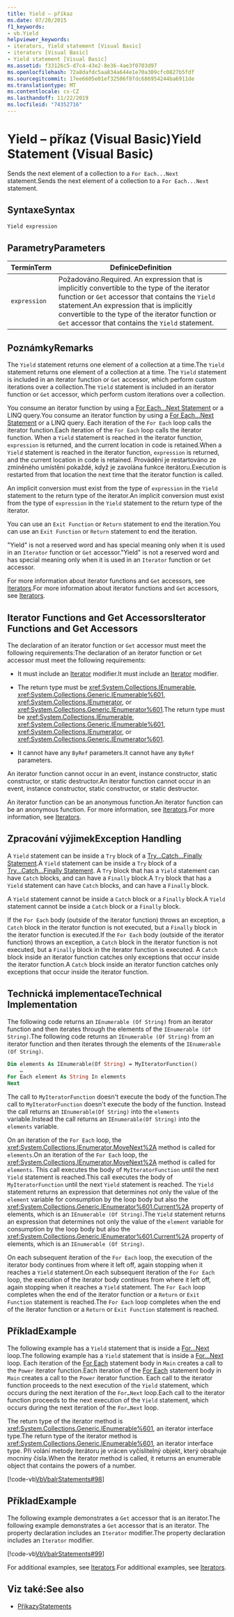 ```yaml
---
title: Yield – příkaz
ms.date: 07/20/2015
f1_keywords:
- vb.Yield
helpviewer_keywords:
- iterators, Yield statement [Visual Basic]
- iterators [Visual Basic]
- Yield statement [Visual Basic]
ms.assetid: f33126c5-d7c4-43e2-8e36-4ae3f0703d97
ms.openlocfilehash: 72a8dafdc5aa834a644e1e70a309cfc0827b5fdf
ms.sourcegitcommit: 17ee6605e01ef32506f8fdc686954244ba6911de
ms.translationtype: MT
ms.contentlocale: cs-CZ
ms.lasthandoff: 11/22/2019
ms.locfileid: "74352716"
---
```

# <a name="yield-statement-visual-basic"></a><span data-ttu-id="222ec-102">Yield – příkaz (Visual Basic)</span><span class="sxs-lookup"><span data-stu-id="222ec-102">Yield Statement (Visual Basic)</span></span>
<span data-ttu-id="222ec-103">Sends the next element of a collection to a `For Each...Next` statement.</span><span class="sxs-lookup"><span data-stu-id="222ec-103">Sends the next element of a collection to a `For Each...Next` statement.</span></span>  
  
## <a name="syntax"></a><span data-ttu-id="222ec-104">Syntaxe</span><span class="sxs-lookup"><span data-stu-id="222ec-104">Syntax</span></span>  
  
```vb  
Yield expression  
```  
  
## <a name="parameters"></a><span data-ttu-id="222ec-105">Parametry</span><span class="sxs-lookup"><span data-stu-id="222ec-105">Parameters</span></span>  
  
|<span data-ttu-id="222ec-106">Termín</span><span class="sxs-lookup"><span data-stu-id="222ec-106">Term</span></span>|<span data-ttu-id="222ec-107">Definice</span><span class="sxs-lookup"><span data-stu-id="222ec-107">Definition</span></span>|  
|---|---|  
|`expression`|<span data-ttu-id="222ec-108">Požadováno.</span><span class="sxs-lookup"><span data-stu-id="222ec-108">Required.</span></span> <span data-ttu-id="222ec-109">An expression that is implicitly convertible to the type of the iterator function or `Get` accessor that contains the `Yield` statement.</span><span class="sxs-lookup"><span data-stu-id="222ec-109">An expression that is implicitly convertible to the type of the iterator function or `Get` accessor that contains the `Yield` statement.</span></span>|  
  
## <a name="remarks"></a><span data-ttu-id="222ec-110">Poznámky</span><span class="sxs-lookup"><span data-stu-id="222ec-110">Remarks</span></span>  
 <span data-ttu-id="222ec-111">The `Yield` statement returns one element of a collection at a time.</span><span class="sxs-lookup"><span data-stu-id="222ec-111">The `Yield` statement returns one element of a collection at a time.</span></span> <span data-ttu-id="222ec-112">The `Yield` statement is included in an iterator function or `Get` accessor, which perform custom iterations over a collection.</span><span class="sxs-lookup"><span data-stu-id="222ec-112">The `Yield` statement is included in an iterator function or `Get` accessor, which perform custom iterations over a collection.</span></span>  
  
 <span data-ttu-id="222ec-113">You consume an iterator function by using a [For Each...Next Statement](../../../visual-basic/language-reference/statements/for-each-next-statement.md) or a LINQ query.</span><span class="sxs-lookup"><span data-stu-id="222ec-113">You consume an iterator function by using a [For Each...Next Statement](../../../visual-basic/language-reference/statements/for-each-next-statement.md) or a LINQ query.</span></span> <span data-ttu-id="222ec-114">Each iteration of the `For Each` loop calls the iterator function.</span><span class="sxs-lookup"><span data-stu-id="222ec-114">Each iteration of the `For Each` loop calls the iterator function.</span></span> <span data-ttu-id="222ec-115">When a `Yield` statement is reached in the iterator function, `expression` is returned, and the current location in code is retained.</span><span class="sxs-lookup"><span data-stu-id="222ec-115">When a `Yield` statement is reached in the iterator function, `expression` is returned, and the current location in code is retained.</span></span> <span data-ttu-id="222ec-116">Provádění je restartováno ze zmíněného umístění pokaždé, když je zavolána funkce iterátoru.</span><span class="sxs-lookup"><span data-stu-id="222ec-116">Execution is restarted from that location the next time that the iterator function is called.</span></span>  
  
 <span data-ttu-id="222ec-117">An implicit conversion must exist from the type of `expression` in the `Yield` statement to the return type of the iterator.</span><span class="sxs-lookup"><span data-stu-id="222ec-117">An implicit conversion must exist from the type of `expression` in the `Yield` statement to the return type of the iterator.</span></span>  
  
 <span data-ttu-id="222ec-118">You can use an `Exit Function` or `Return` statement to end the iteration.</span><span class="sxs-lookup"><span data-stu-id="222ec-118">You can use an `Exit Function` or `Return` statement to end the iteration.</span></span>  
  
 <span data-ttu-id="222ec-119">"Yield" is not a reserved word and has special meaning only when it is used in an `Iterator` function or `Get` accessor.</span><span class="sxs-lookup"><span data-stu-id="222ec-119">"Yield" is not a reserved word and has special meaning only when it is used in an `Iterator` function or `Get` accessor.</span></span>  
  
 <span data-ttu-id="222ec-120">For more information about iterator functions and `Get` accessors, see [Iterators](../../programming-guide/concepts/iterators.md).</span><span class="sxs-lookup"><span data-stu-id="222ec-120">For more information about iterator functions and `Get` accessors, see [Iterators](../../programming-guide/concepts/iterators.md).</span></span>  
  
## <a name="iterator-functions-and-get-accessors"></a><span data-ttu-id="222ec-121">Iterator Functions and Get Accessors</span><span class="sxs-lookup"><span data-stu-id="222ec-121">Iterator Functions and Get Accessors</span></span>  
 <span data-ttu-id="222ec-122">The declaration of an iterator function or `Get` accessor must meet the following requirements:</span><span class="sxs-lookup"><span data-stu-id="222ec-122">The declaration of an iterator function or `Get` accessor must meet the following requirements:</span></span>  
  
- <span data-ttu-id="222ec-123">It must include an [Iterator](../../../visual-basic/language-reference/modifiers/iterator.md) modifier.</span><span class="sxs-lookup"><span data-stu-id="222ec-123">It must include an [Iterator](../../../visual-basic/language-reference/modifiers/iterator.md) modifier.</span></span>  
  
- <span data-ttu-id="222ec-124">The return type must be <xref:System.Collections.IEnumerable>, <xref:System.Collections.Generic.IEnumerable%601>, <xref:System.Collections.IEnumerator>, or <xref:System.Collections.Generic.IEnumerator%601>.</span><span class="sxs-lookup"><span data-stu-id="222ec-124">The return type must be <xref:System.Collections.IEnumerable>, <xref:System.Collections.Generic.IEnumerable%601>, <xref:System.Collections.IEnumerator>, or <xref:System.Collections.Generic.IEnumerator%601>.</span></span>  
  
- <span data-ttu-id="222ec-125">It cannot have any `ByRef` parameters.</span><span class="sxs-lookup"><span data-stu-id="222ec-125">It cannot have any `ByRef` parameters.</span></span>  
  
 <span data-ttu-id="222ec-126">An iterator function cannot occur in an event, instance constructor, static constructor, or static destructor.</span><span class="sxs-lookup"><span data-stu-id="222ec-126">An iterator function cannot occur in an event, instance constructor, static constructor, or static destructor.</span></span>  
  
 <span data-ttu-id="222ec-127">An iterator function can be an anonymous function.</span><span class="sxs-lookup"><span data-stu-id="222ec-127">An iterator function can be an anonymous function.</span></span> <span data-ttu-id="222ec-128">For more information, see [Iterators](../../programming-guide/concepts/iterators.md).</span><span class="sxs-lookup"><span data-stu-id="222ec-128">For more information, see [Iterators](../../programming-guide/concepts/iterators.md).</span></span>  
  
## <a name="exception-handling"></a><span data-ttu-id="222ec-129">Zpracování výjimek</span><span class="sxs-lookup"><span data-stu-id="222ec-129">Exception Handling</span></span>  
 <span data-ttu-id="222ec-130">A `Yield` statement can be inside a `Try` block of a [Try...Catch...Finally Statement](../../../visual-basic/language-reference/statements/try-catch-finally-statement.md).</span><span class="sxs-lookup"><span data-stu-id="222ec-130">A `Yield` statement can be inside a `Try` block of a [Try...Catch...Finally Statement](../../../visual-basic/language-reference/statements/try-catch-finally-statement.md).</span></span> <span data-ttu-id="222ec-131">A `Try` block that has a `Yield` statement can have `Catch` blocks, and can have a `Finally` block.</span><span class="sxs-lookup"><span data-stu-id="222ec-131">A `Try` block that has a `Yield` statement can have `Catch` blocks, and can have a `Finally` block.</span></span>  
  
 <span data-ttu-id="222ec-132">A `Yield` statement cannot be inside a `Catch` block or a `Finally` block.</span><span class="sxs-lookup"><span data-stu-id="222ec-132">A `Yield` statement cannot be inside a `Catch` block or a `Finally` block.</span></span>  
  
 <span data-ttu-id="222ec-133">If the `For Each` body (outside of the iterator function) throws an exception, a `Catch` block in the iterator function is not executed, but a `Finally` block in the iterator function is executed.</span><span class="sxs-lookup"><span data-stu-id="222ec-133">If the `For Each` body (outside of the iterator function) throws an exception, a `Catch` block in the iterator function is not executed, but a `Finally` block in the iterator function is executed.</span></span> <span data-ttu-id="222ec-134">A `Catch` block inside an iterator function catches only exceptions that occur inside the iterator function.</span><span class="sxs-lookup"><span data-stu-id="222ec-134">A `Catch` block inside an iterator function catches only exceptions that occur inside the iterator function.</span></span>  
  
## <a name="technical-implementation"></a><span data-ttu-id="222ec-135">Technická implementace</span><span class="sxs-lookup"><span data-stu-id="222ec-135">Technical Implementation</span></span>  
 <span data-ttu-id="222ec-136">The following code returns an `IEnumerable (Of String)` from an iterator function and then iterates through the elements of the `IEnumerable (Of String)`.</span><span class="sxs-lookup"><span data-stu-id="222ec-136">The following code returns an `IEnumerable (Of String)` from an iterator function and then iterates through the elements of the `IEnumerable (Of String)`.</span></span>  
  
```vb  
Dim elements As IEnumerable(Of String) = MyIteratorFunction()  
    …  
For Each element As String In elements  
Next  
```  
  
 <span data-ttu-id="222ec-137">The call to `MyIteratorFunction` doesn't execute the body of the function.</span><span class="sxs-lookup"><span data-stu-id="222ec-137">The call to `MyIteratorFunction` doesn't execute the body of the function.</span></span> <span data-ttu-id="222ec-138">Instead the call returns an `IEnumerable(Of String)` into the `elements` variable.</span><span class="sxs-lookup"><span data-stu-id="222ec-138">Instead the call returns an `IEnumerable(Of String)` into the `elements` variable.</span></span>  
  
 <span data-ttu-id="222ec-139">On an iteration of the `For Each` loop, the <xref:System.Collections.IEnumerator.MoveNext%2A> method is called for `elements`.</span><span class="sxs-lookup"><span data-stu-id="222ec-139">On an iteration of the `For Each` loop, the <xref:System.Collections.IEnumerator.MoveNext%2A> method is called for `elements`.</span></span> <span data-ttu-id="222ec-140">This call executes the body of `MyIteratorFunction` until the next `Yield` statement is reached.</span><span class="sxs-lookup"><span data-stu-id="222ec-140">This call executes the body of `MyIteratorFunction` until the next `Yield` statement is reached.</span></span> <span data-ttu-id="222ec-141">The `Yield` statement returns an expression that determines not only the value of the `element` variable for consumption by the loop body but also the <xref:System.Collections.Generic.IEnumerator%601.Current%2A> property of elements, which is an `IEnumerable (Of String)`.</span><span class="sxs-lookup"><span data-stu-id="222ec-141">The `Yield` statement returns an expression that determines not only the value of the `element` variable for consumption by the loop body but also the <xref:System.Collections.Generic.IEnumerator%601.Current%2A> property of elements, which is an `IEnumerable (Of String)`.</span></span>  
  
 <span data-ttu-id="222ec-142">On each subsequent iteration of the `For Each` loop, the execution of the iterator body continues from where it left off, again stopping when it reaches a `Yield` statement.</span><span class="sxs-lookup"><span data-stu-id="222ec-142">On each subsequent iteration of the `For Each` loop, the execution of the iterator body continues from where it left off, again stopping when it reaches a `Yield` statement.</span></span> <span data-ttu-id="222ec-143">The `For Each` loop completes when the end of the iterator function or a `Return` or `Exit Function` statement is reached.</span><span class="sxs-lookup"><span data-stu-id="222ec-143">The `For Each` loop completes when the end of the iterator function or a `Return` or `Exit Function` statement is reached.</span></span>  
  
## <a name="example"></a><span data-ttu-id="222ec-144">Příklad</span><span class="sxs-lookup"><span data-stu-id="222ec-144">Example</span></span>  
 <span data-ttu-id="222ec-145">The following example has a `Yield` statement that is inside a [For…Next](../../../visual-basic/language-reference/statements/for-next-statement.md) loop.</span><span class="sxs-lookup"><span data-stu-id="222ec-145">The following example has a `Yield` statement that is inside a [For…Next](../../../visual-basic/language-reference/statements/for-next-statement.md) loop.</span></span> <span data-ttu-id="222ec-146">Each iteration of the [For Each](../../../visual-basic/language-reference/statements/for-each-next-statement.md) statement body in `Main` creates a call to the `Power` iterator function.</span><span class="sxs-lookup"><span data-stu-id="222ec-146">Each iteration of the [For Each](../../../visual-basic/language-reference/statements/for-each-next-statement.md) statement body in `Main` creates a call to the `Power` iterator function.</span></span> <span data-ttu-id="222ec-147">Each call to the iterator function proceeds to the next execution of the `Yield` statement, which occurs during the next iteration of the `For…Next` loop.</span><span class="sxs-lookup"><span data-stu-id="222ec-147">Each call to the iterator function proceeds to the next execution of the `Yield` statement, which occurs during the next iteration of the `For…Next` loop.</span></span>  
  
 <span data-ttu-id="222ec-148">The return type of the iterator method is <xref:System.Collections.Generic.IEnumerable%601>, an iterator interface type.</span><span class="sxs-lookup"><span data-stu-id="222ec-148">The return type of the iterator method is <xref:System.Collections.Generic.IEnumerable%601>, an iterator interface type.</span></span> <span data-ttu-id="222ec-149">Při volání metody iterátoru je vrácen vyčíslitelný objekt, který obsahuje mocniny čísla.</span><span class="sxs-lookup"><span data-stu-id="222ec-149">When the iterator method is called, it returns an enumerable object that contains the powers of a number.</span></span>  
  
 [!code-vb[VbVbalrStatements#98](~/samples/snippets/visualbasic/VS_Snippets_VBCSharp/VbVbalrStatements/VB/Class2.vb#98)]  
  
## <a name="example"></a><span data-ttu-id="222ec-150">Příklad</span><span class="sxs-lookup"><span data-stu-id="222ec-150">Example</span></span>  
 <span data-ttu-id="222ec-151">The following example demonstrates a `Get` accessor that is an iterator.</span><span class="sxs-lookup"><span data-stu-id="222ec-151">The following example demonstrates a `Get` accessor that is an iterator.</span></span> <span data-ttu-id="222ec-152">The property declaration includes an `Iterator` modifier.</span><span class="sxs-lookup"><span data-stu-id="222ec-152">The property declaration includes an `Iterator` modifier.</span></span>  
  
 [!code-vb[VbVbalrStatements#99](~/samples/snippets/visualbasic/VS_Snippets_VBCSharp/VbVbalrStatements/VB/Class2.vb#99)]  
  
 <span data-ttu-id="222ec-153">For additional examples, see [Iterators](../../programming-guide/concepts/iterators.md).</span><span class="sxs-lookup"><span data-stu-id="222ec-153">For additional examples, see [Iterators](../../programming-guide/concepts/iterators.md).</span></span>  
  
## <a name="see-also"></a><span data-ttu-id="222ec-154">Viz také:</span><span class="sxs-lookup"><span data-stu-id="222ec-154">See also</span></span>

- [<span data-ttu-id="222ec-155">Příkazy</span><span class="sxs-lookup"><span data-stu-id="222ec-155">Statements</span></span>](../../../visual-basic/language-reference/statements/index.md)
